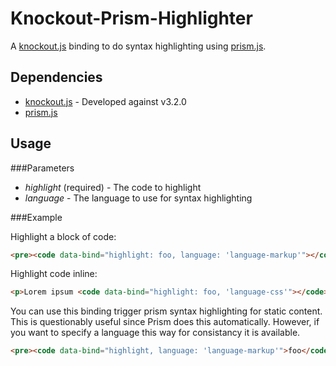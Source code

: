 Knockout-Prism-Highlighter
==========================

A [knockout.js](http://knockoutjs.com/) binding to do syntax highlighting using [prism.js](http://prismjs.com/).

Dependencies
------------

* [knockout.js](http://knockoutjs.com/) - Developed against v3.2.0
* [prism.js](http://prismjs.com/)

Usage
-----

###Parameters

* *highlight* (required) - The code to highlight
* *language* - The language to use for syntax highlighting

###Example

Highlight a block of code:
```html
<pre><code data-bind="highlight: foo, language: 'language-markup'"></code></pre>
```

Highlight code inline:
```html
<p>Lorem ipsum <code data-bind="highlight: foo, 'language-css'"></code>dolor sit</p>
```

You can use this binding trigger prism syntax highlighting for static content. This is questionably useful since Prism does this automatically. However, if you want to specify a language this way for consistancy it is available.

```html
<pre><code data-bind="highlight, language: 'language-markup'">foo</code></pre>
```
